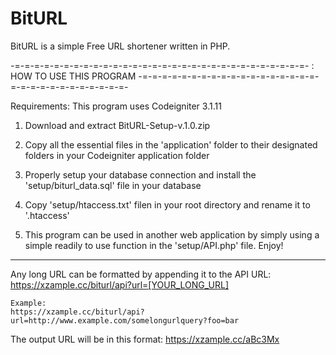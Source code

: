# BitURL
BitURL is a simple Free URL shortener written in PHP. 

-=-=-=-=-=-=-=-=-=-=-=-=-=-=-=-=-=-=-=-=-=-=-=-=-=-=-=-=-=-=-
: HOW TO USE THIS PROGRAM
-=-=-=-=-=-=-=-=-=-=-=-=-=-=-=-=-=-=-=-=-=-=-=-=-=-=-=-=-=-=-

Requirements: This program uses Codeigniter 3.1.11

1. Download and extract BitURL-Setup-v.1.0.zip

2. Copy all the essential files in the 'application' folder
   to their designated folders in your Codeigniter application
   folder

3. Properly setup your database connection and install the
   'setup/biturl_data.sql' file in your database

4. Copy 'setup/htaccess.txt' filen in your root directory and
   rename it to '.htaccess'

5. This program can be used in another web application by
   simply using a simple readily to use function in the
   'setup/API.php' file. Enjoy!

--------

Any long URL can be formatted by appending it to the API URL:
	https://xzample.cc/biturl/api?url=[YOUR_LONG_URL]

	Example:
	https://xzample.cc/biturl/api?url=http://www.example.com/somelongurlquery?foo=bar

The output URL will be in this format:
	https://xzample.cc/aBc3Mx
